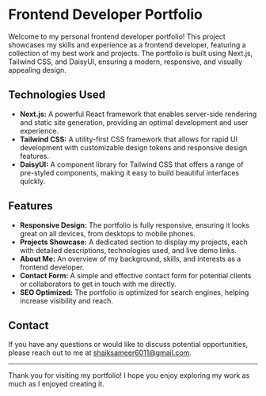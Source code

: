 # Frontend Developer Portfolio

Welcome to my personal frontend developer portfolio! This project showcases my skills and experience as a frontend developer, featuring a collection of my best work and projects. The portfolio is built using Next.js, Tailwind CSS, and DaisyUI, ensuring a modern, responsive, and visually appealing design.

## Technologies Used

- **Next.js:** A powerful React framework that enables server-side rendering and static site generation, providing an optimal development and user experience.
- **Tailwind CSS:** A utility-first CSS framework that allows for rapid UI development with customizable design tokens and responsive design features.
- **DaisyUI:** A component library for Tailwind CSS that offers a range of pre-styled components, making it easy to build beautiful interfaces quickly.

## Features

- **Responsive Design:** The portfolio is fully responsive, ensuring it looks great on all devices, from desktops to mobile phones.
- **Projects Showcase:** A dedicated section to display my projects, each with detailed descriptions, technologies used, and live demo links.
- **About Me:** An overview of my background, skills, and interests as a frontend developer.
- **Contact Form:** A simple and effective contact form for potential clients or collaborators to get in touch with me directly.
- **SEO Optimized:** The portfolio is optimized for search engines, helping increase visibility and reach.

## Contact

If you have any questions or would like to discuss potential opportunities, please reach out to me at [shaiksameer6011@gmail.com](mailto:shaiksameer6011@gmail.com).

---

Thank you for visiting my portfolio! I hope you enjoy exploring my work as much as I enjoyed creating it.